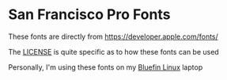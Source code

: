 # San Francisco Pro Fonts

These fonts are directly from <https://developer.apple.com/fonts/>

The [LICENSE](LICENSE) is quite specific as to how these fonts can be used

Personally, I'm using these fonts on my [Bluefin Linux](https://projectbluefin.io/) laptop
